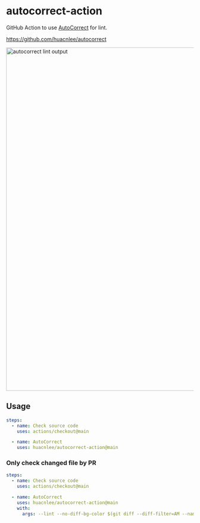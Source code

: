 # autocorrect-action

GitHub Action to use [AutoCorrect](https://github.com/huacnlee/autocorrect) for lint.

https://github.com/huacnlee/autocorrect

<img width="920" alt="autocorrect lint output" src="https://user-images.githubusercontent.com/5518/191889781-6372ecef-426a-4c67-a1f3-790f8117808e.png">

## Usage

```yml
steps:
  - name: Check source code
    uses: actions/checkout@main

  - name: AutoCorrect
    uses: huacnlee/autocorrect-action@main
```

### Only check changed file by PR

```yml
steps:
  - name: Check source code
    uses: actions/checkout@main

  - name: AutoCorrect
    uses: huacnlee/autocorrect-action@main
    with:
      args: --lint --no-diff-bg-color $(git diff --diff-filter=AM --name-only ${{ github.event.pull_request.base.sha }}}
```

